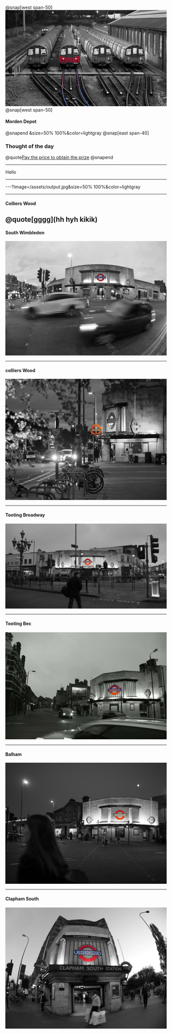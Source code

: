 

@snap[west span-50]
![Morden_depot](/assets/morden_depot.jpg)@snap[west span-50]
#### Morden Depot
@snapend
&size=50% 100%&color=lightgray
@snap[east span-40]
### Thought of the day
@quote[Pay the price to obtain the prize](Anon)
@snapend

---

Hello

---


---?image=/assets/output.jpg&size=50% 100%&color=lightgray

---

#### Colliers Wood

@quote[gggg](hh hyh kikik)
---

#### South Wimbledon
![South Wimbledon](/assets/south_wimbledon.jpg)

---

#### colliers Wood

![colliers Wood](/assets/colliers_wood.jpg)

---

#### Tooting Broadway

![Tooting Broadway](/assets/tooting_broadway.jpg)

---

#### Tooting Bec

![Tooting Bec](/assets/tooting_bec.jpg)

---

#### Balham

![Balham](/assets/balham.jpg)

---

#### Clapham South

![Clapham South](/assets/clapham_south.jpg)
